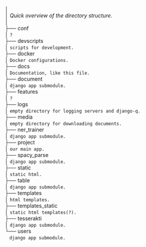│  
│ *Quick overview of the directory structure.*  
│  
├── conf    
│  `?`  
├── devscripts  
│  `scripts for development.`  
├── docker  
│  `Docker configurations.`  
├── docs  
│  `Documentation, like this file.`  
├── document  
│  `django app submodule.`  
├── features  
│  `?`  
├── logs  
│  `empty directory for logging servers and django-q.`  
├── media  
│  `empty directory for downloading documents.`  
├── ner_trainer  
│  `django app submodule.`  
├── project  
│  `our main app.`  
├── spacy_parse  
│  `django app submodule.`  
├── static  
│  `static html.`  
├── table  
│  `django app submodule.`  
├── templates  
│  `html templates.`  
├── templates_static  
│  `static html templates(?).`  
├── tesserakti  
│  `django app submodule.`  
└── users  
&nbsp;&nbsp;&nbsp;`django app submodule.`  
  